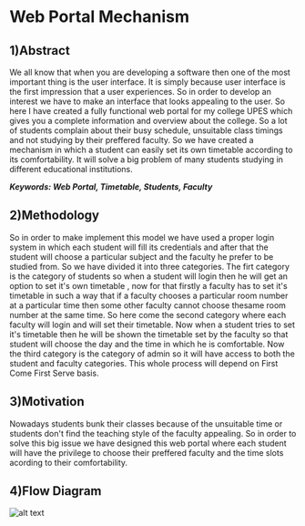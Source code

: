 # Web Portal Mechanism

## 1)Abstract

We all know that when you are developing a software then one of the most important thing is the user interface. It is simply because user interface is the first impression that a user experiences. So in order to develop an interest we have to make an interface that looks appealing to the user. So here I have created a fully functional web portal for my college UPES which gives you a complete information and overview about the college. So a lot of students complain about their busy schedule, unsuitable class timings and not studying by their preffered faculty. So we have created a mechanism in which a student can easily set its own timetable according to its comfortability. It will solve a big problem of many students studying in different educational institutions.

<b><i>Keywords: Web Portal, Timetable, Students, Faculty</i></b>

## 2)Methodology

So in order to make implement this model we have used a proper login system in which each student will fill its credentials and after that the student will choose a particular subject and the faculty he prefer to be studied from. So we have divided it into three categories. The firt category is the category of students so when a student will login then he will get an option to set it's own timetable , now for that firstly a faculty has to set it's timetable in such a way that if a faculty chooses a particular room number at a particular time then some other faculty cannot choose thesame room number at the same time. So here come the second category where each faculty will login and will set their timetable. Now when a student tries to set it's timetable then he will be shown the timetable set by the faculty so that student will choose the day and the time in which he is comfortable. Now the third category is the category of admin so it will have access to both the student and faculty categories. This whole process will depend on First Come First Serve basis.

## 3)Motivation

Nowadays students bunk their classes because of the unsuitable time or students don't find the teaching style of the faculty appealing. So in order to solve this big issue we have designed this web portal where each student will have the privilege to choose their preffered faculty and the time slots acording to their comfortability. 

## 4)Flow Diagram

![alt text](https://github.com/Prabhav25/Prabhav25.github.io-CollegeWebPortal/blob/main/Workflow%20dfd.png)













































































